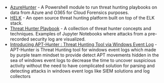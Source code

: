 * [AzureHunter](https://github.com/darkquasar/AzureHunter) - A Powershell module to run threat hunting playbooks on data from Azure and O365 for Cloud Forensics purposes.
* [HELK](https://github.com/Cyb3rWard0g/HELK) - An open source threat hunting platform built on top of the ELK stack.
* [Threat Hunter Playbook](https://threathunterplaybook.com/introduction.html) - A collection of threat hunter concepts and techniques. Examples of Jupyter Notebooks where attacks from a pre-recorded security log are visualized.
* [Introducing APT-Hunter : Threat Hunting Tool via Windows Event Log](https://shells.systems/introducing-apt-hunter-threat-hunting-tool-via-windows-event-log/) - APT-Hunter is Threat Hunting tool for windows event logs which made by purple team mindset to provide detect APT movements hidden in the sea of windows event logs to decrease the time to uncover suspicious activity without the need to have complicated solution for parsing and detecting attacks in windows event logs like SIEM solutions and log collectors
